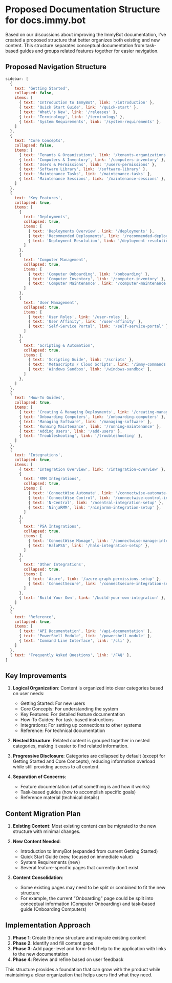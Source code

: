 # Proposed Documentation Structure for docs.immy.bot

Based on our discussions about improving the ImmyBot documentation, I've created a proposed structure that better organizes both existing and new content. This structure separates conceptual documentation from task-based guides and groups related features together for easier navigation.

## Proposed Navigation Structure

```javascript
sidebar: [
  {
    text: 'Getting Started',
    collapsed: false,
    items: [
      { text: 'Introduction to ImmyBot', link: '/introduction' },
      { text: 'Quick Start Guide', link: '/quick-start' },
      { text: 'What\'s New', link: '/releases' },
      { text: 'Terminology', link: '/terminology' },
      { text: 'System Requirements', link: '/system-requirements' },
    ]
  },
  {
    text: 'Core Concepts',
    collapsed: false,
    items: [
      { text: 'Tenants & Organizations', link: '/tenants-organizations' },
      { text: 'Computers & Inventory', link: '/computers-inventory' },
      { text: 'Users & Permissions', link: '/users-permissions' },
      { text: 'Software Library', link: '/software-library' },
      { text: 'Maintenance Tasks', link: '/maintenance-tasks' },
      { text: 'Maintenance Sessions', link: '/maintenance-sessions' },
    ]
  },
  {
    text: 'Key Features',
    collapsed: true,
    items: [
      {
        text: 'Deployments',
        collapsed: true,
        items: [
          { text: 'Deployments Overview', link: '/deployments' },
          { text: 'Recommended Deployments', link: '/recommended-deployments' },
          { text: 'Deployment Resolution', link: '/deployment-resolution' },
        ]
      },
      {
        text: 'Computer Management',
        collapsed: true,
        items: [
          { text: 'Computer Onboarding', link: '/onboarding' },
          { text: 'Computer Inventory', link: '/computer-inventory' },
          { text: 'Computer Maintenance', link: '/computer-maintenance' },
        ]
      },
      {
        text: 'User Management',
        collapsed: true,
        items: [
          { text: 'User Roles', link: '/user-roles' },
          { text: 'User Affinity', link: '/user-affinity' },
          { text: 'Self-Service Portal', link: '/self-service-portal' },
        ]
      },
      {
        text: 'Scripting & Automation',
        collapsed: true,
        items: [
          { text: 'Scripting Guide', link: '/scripts' },
          { text: 'Metascripts / Cloud Scripts', link: '/immy-commands' },
          { text: 'Windows Sandbox', link: '/windows-sandbox' },
        ]
      },
    ]
  },
  {
    text: 'How-To Guides',
    collapsed: true,
    items: [
      { text: 'Creating & Managing Deployments', link: '/creating-managing-deployments' },
      { text: 'Onboarding Computers', link: '/onboarding-computers' },
      { text: 'Managing Software', link: '/managing-software' },
      { text: 'Running Maintenance', link: '/running-maintenance' },
      { text: 'Adding Users', link: '/add-users' },
      { text: 'Troubleshooting', link: '/troubleshooting' },
    ]
  },
  {
    text: 'Integrations',
    collapsed: true,
    items: [
      { text: 'Integration Overview', link: '/integration-overview' },
      {
        text: 'RMM Integrations',
        collapsed: true,
        items: [
          { text: 'ConnectWise Automate', link: '/connectwise-automate-integration-setup' },
          { text: 'ConnectWise Control', link: '/connectwise-control-integration-setup' },
          { text: 'N-Central', link: '/ncentral-integration-setup' },
          { text: 'NinjaRMM', link: '/ninjarmm-integration-setup' },
        ]
      },
      {
        text: 'PSA Integrations',
        collapsed: true,
        items: [
          { text: 'ConnectWise Manage', link: '/connectwise-manage-integration-setup' },
          { text: 'HaloPSA', link: '/halo-integration-setup' },
        ]
      },
      {
        text: 'Other Integrations',
        collapsed: true,
        items: [
          { text: 'Azure', link: '/azure-graph-permissions-setup' },
          { text: 'ConnectSecure', link: '/connectsecure-integration-setup' },
        ]
      },
      { text: 'Build Your Own', link: '/build-your-own-integration' },
    ]
  },
  {
    text: 'Reference',
    collapsed: true,
    items: [
      { text: 'API Documentation', link: '/api-documentation' },
      { text: 'PowerShell Module', link: '/powershell-module' },
      { text: 'Command Line Interface', link: '/cli' },
    ]
  },
  { text: 'Frequently Asked Questions', link: '/FAQ' },
]
```

## Key Improvements

1. **Logical Organization**: Content is organized into clear categories based on user needs:
   - Getting Started: For new users
   - Core Concepts: For understanding the system
   - Key Features: For detailed feature documentation
   - How-To Guides: For task-based instructions
   - Integrations: For setting up connections to other systems
   - Reference: For technical documentation

2. **Nested Structure**: Related content is grouped together in nested categories, making it easier to find related information.

3. **Progressive Disclosure**: Categories are collapsed by default (except for Getting Started and Core Concepts), reducing information overload while still providing access to all content.

4. **Separation of Concerns**: 
   - Feature documentation (what something is and how it works)
   - Task-based guides (how to accomplish specific goals)
   - Reference material (technical details)

## Content Migration Plan

1. **Existing Content**: Most existing content can be migrated to the new structure with minimal changes.

2. **New Content Needed**:
   - Introduction to ImmyBot (expanded from current Getting Started)
   - Quick Start Guide (new, focused on immediate value)
   - System Requirements (new)
   - Several feature-specific pages that currently don't exist

3. **Content Consolidation**:
   - Some existing pages may need to be split or combined to fit the new structure
   - For example, the current "Onboarding" page could be split into conceptual information (Computer Onboarding) and task-based guide (Onboarding Computers)

## Implementation Approach

1. **Phase 1**: Create the new structure and migrate existing content
2. **Phase 2**: Identify and fill content gaps
3. **Phase 3**: Add page-level and form-field help to the application with links to the new documentation
4. **Phase 4**: Review and refine based on user feedback

This structure provides a foundation that can grow with the product while maintaining a clear organization that helps users find what they need.

